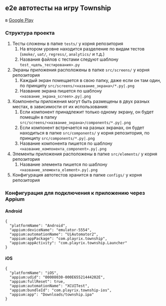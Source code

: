 ## e2e автотесты на игру Township
в [Google Play](https://play.google.com/store/apps/details?id=com.playrix.township)

### Структура проекта
1. Тесты сложены в папке `tests/` у корня репозитория
   1. На втором уровне находится разделение по видам тестов (`smoke/`, `uat/`, `regress/`, `analytics/` и т.д.)
   2. Названия файлов с тестами следуют шаблону `test_<цель_тестирования>.py`
2. Экраны приложения расположены в папке `src/screens/` у корня репозитория
   1. Каждый экран помещается в свою папку, даже если он там один, по принципу `src/screens/<название_экрана>/*.py|.png`
   2. Название экрана пишется по шаблону `<название_экрана_screen>.py|.png`
3. Компоненты приложения могут быть размещены в двух разных местах, в зависимости от их использования:
   1. Если компонент принадлежит только одному экрану, он будет помещён в папку `src/screens/<название_экрана>/components/*.py|.png`
   2. Если компонент встречается на разных экранах, он будет находиться в папке `src/components/` у корня репозитория, по принципу `src/components/*.py|.png`
   3. Название компонента пишется по шаблону `<название_компонента_component>.py|.png`
4. Элементы приложения расположены в папке `src/elements/` у корня репозитория
   1. Название элемента пишется по шаблону `<название_элемента_element>.py|.png`
5. Конфигурация автотестов хранится в папке `configs/` у корня репозитория


### Конфигурация для подключения к приложению через Appium
#### Android
```commandline
{
  "platformName": "Android",
  "appium:deviceName": "emulator-5554",
  "appium:automationName": "UiAutomator2",
  "appium:appPackage": "com.playrix.township",
  "appium:appActivity": "com.playrix.township.Launcher"
}
```
#### iOS
```commandline
{
  "platformName": "iOS",
  "appium:udid": "00008030-000E65521444202E",
  "appium:fullReset": true,
  "appium:automationName": "XCUITest",
  "appium:bundleId": "com.playrix.township-ios",
  "appium:app": "Downloads/township.ipa"
}
```